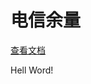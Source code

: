 # 电信余量

[查看文档](https://plum-spectacles-70f.notion.site/7e96fde83576451c9f9c6ab9a95d1759)

Hell Word!
